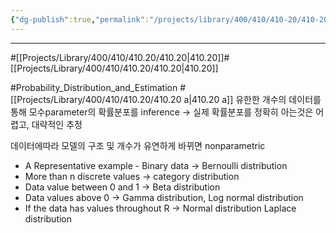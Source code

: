```yaml
---
{"dg-publish":true,"permalink":"/projects/library/400/410/410-20/410-20-a/","noteIcon":"0","created":"2024-02-07T09:39:54.813+09:00","updated":"2024-02-17T12:36:52.518+09:00"}
---
```




---
#[[Projects/Library/400/410/410.20/410.20\|410.20]]#[[Projects/Library/400/410/410.20/410.20\|410.20]]


#Probability_Distribution_and_Estimation #[[Projects/Library/400/410/410.20/410.20 a\|410.20 a]]
 유한한 개수의 데이터를 통해 모수parameter의 확률분포를 inference -> 실제 확률분포를 정확히 아는것은 어렵고, 대략적인 추정
 
 데이터에따라 모델의 구조 및 개수가 유연하게 바뀌면 nonparametric
 
 - A Representative example - Binary data -> Bernoulli distribution
 - More than n discrete values -> category distribution 
 - Data value between 0 and 1 -> Beta distribution 
 - Data values above 0 -> Gamma distribution, Log normal distribution 
 - If the data has values throughout R -> Normal distribution Laplace distribution